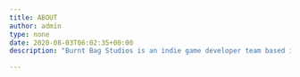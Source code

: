```yaml
---
title: ABOUT
author: admin
type: none
date: 2020-08-03T06:02:35+00:00
description: "Burnt Bag Studios is an indie game developer team based in Sydney and Melbourne."

---
```


